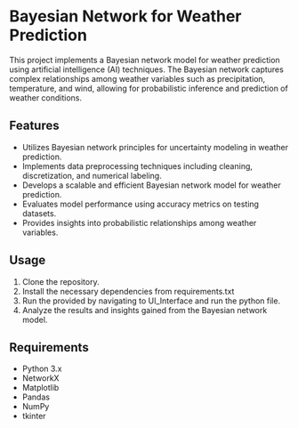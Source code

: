# Bayesian Network for Weather Prediction

This project implements a Bayesian network model for weather prediction using artificial intelligence (AI) techniques. The Bayesian network captures complex relationships among weather variables such as precipitation, temperature, and wind, allowing for probabilistic inference and prediction of weather conditions.

## Features
- Utilizes Bayesian network principles for uncertainty modeling in weather prediction.
- Implements data preprocessing techniques including cleaning, discretization, and numerical labeling.
- Develops a scalable and efficient Bayesian network model for weather prediction.
- Evaluates model performance using accuracy metrics on testing datasets.
- Provides insights into probabilistic relationships among weather variables.

## Usage
1. Clone the repository.
2. Install the necessary dependencies from requirements.txt 
3. Run the provided by navigating to UI_Interface and run the python file.
4. Analyze the results and insights gained from the Bayesian network model.

## Requirements
- Python 3.x
- NetworkX
- Matplotlib
- Pandas
- NumPy
- tkinter

